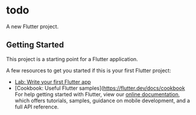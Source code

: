# todo

A new Flutter project.

## Getting Started

This project is a starting point for a Flutter application.

A few resources to get you started if this is your first Flutter project:

- [Lab: Write your first Flutter app](https://flutter.dev/docs/get-started/codelab)
- [Cookbook: Useful Flutter samples](https://flutter.dev/docs/cookbook
For help getting started with Flutter, view our
[online documentation](https://flutter.dev/docs), which offers tutorials,
samples, guidance on mobile development, and a full API reference.
